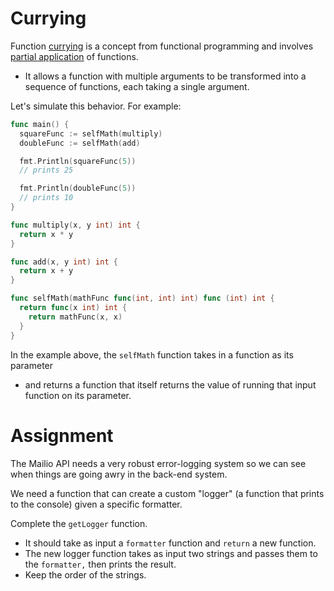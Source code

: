 # Currying

Function [currying](https://en.wikipedia.org/wiki/Currying) is a concept from functional programming and involves [partial application](https://en.wikipedia.org/wiki/Partial_application) of functions.

- It allows a function with multiple arguments to be transformed into a sequence of functions, each taking a single argument.

Let's simulate this behavior. For example:

```go
func main() {
  squareFunc := selfMath(multiply)
  doubleFunc := selfMath(add)

  fmt.Println(squareFunc(5))
  // prints 25

  fmt.Println(doubleFunc(5))
  // prints 10
}

func multiply(x, y int) int {
  return x * y
}

func add(x, y int) int {
  return x + y
}

func selfMath(mathFunc func(int, int) int) func (int) int {
  return func(x int) int {
    return mathFunc(x, x)
  }
}
```

In the example above, the `selfMath` function takes in a function as its parameter

- and returns a function that itself returns the value of running that input function on its parameter.

# Assignment

The Mailio API needs a very robust error-logging system so we can see when things are going awry in the back-end system.

We need a function that can create a custom "logger" (a function that prints to the console) given a specific formatter.

Complete the `getLogger` function.

- It should take as input a `formatter` function and `return` a new function.
- The new logger function takes as input two strings and passes them to the `formatter,` then prints the result.
- Keep the order of the strings.
